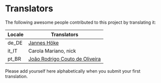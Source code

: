 # Translators

The following awesome people contributed to this project by translating it:

| Locale | Translators                                                          |
|--------|----------------------------------------------------------------------|
| de_DE  | [Jannes Höke](https://github.com/jh0ker)                             |
| it_IT  | Carola Mariano, nick                                                 |
| pt_BR  | [João Rodrigo Couto de Oliveira](http://twitter.com/JoaoRodrigoJR)   |

Please add yourself here alphabetically when you submit your first translation.